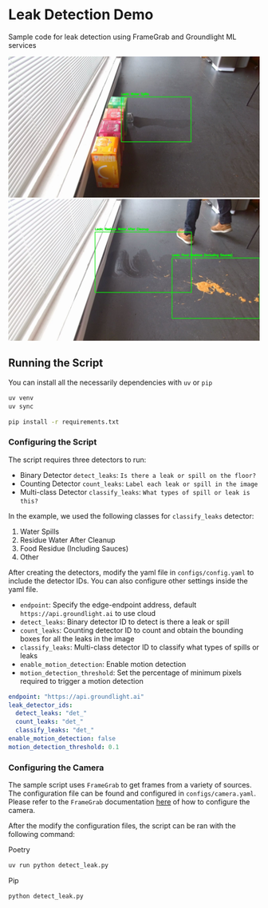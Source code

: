 # Leak Detection Demo
Sample code for leak detection using FrameGrab and Groundlight ML services

![Water Spill Preview Image](images/preview_water_spills.jpg)
![Food Spill Preview Image](images/preview_food_residue.jpg)

## Running the Script

You can install all the necessarily dependencies with `uv` or `pip`

```bash
uv venv
uv sync
```

```bash
pip install -r requirements.txt
```

### Configuring the Script

The script requires three detectors to run:
- Binary Detector `detect_leaks`: `Is there a leak or spill on the floor?`
- Counting Detector `count_leaks`: `Label each leak or spill in the image`
- Multi-class Detector `classify_leaks`: `What types of spill or leak is this?`

In the example, we used the following classes for `classify_leaks` detector:
1. Water Spills
2. Residue Water After Cleanup
3. Food Residue (Including Sauces)
4. Other

After creating the detectors, modify the yaml file in `configs/config.yaml` to include the detector IDs. You can also configure other settings inside the yaml file.

- `endpoint`: Specify the edge-endpoint address, default `https://api.groundlight.ai` to use cloud
- `detect_leaks`: Binary detector ID to detect is there a leak or spill
- `count_leaks`: Counting detector ID to count and obtain the bounding boxes for all the leaks in the image
- `classify_leaks`: Multi-class detector ID to classify what types of spills or leaks
- `enable_motion_detection`: Enable motion detection
- `motion_detection_threshold`: Set the percentage of minimum pixels required to trigger a motion detection

```yaml
endpoint: "https://api.groundlight.ai"
leak_detector_ids:
  detect_leaks: "det_"
  count_leaks: "det_"
  classify_leaks: "det_"
enable_motion_detection: false
motion_detection_threshold: 0.1
```

### Configuring the Camera

The sample script uses `FrameGrab` to get frames from a variety of sources. The configuration file can be found and configured in `configs/camera.yaml`. Please refer to the `FrameGrab` documentation [here](https://pypi.org/project/framegrab/) of how to configure the camera.

After the modify the configuration files, the script can be ran with the following command:

Poetry
```bash
uv run python detect_leak.py
```

Pip
```bash
python detect_leak.py
```